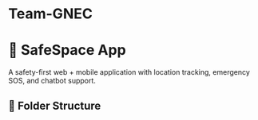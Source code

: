 # Team-GNEC

# 🚨 SafeSpace App

A safety-first web + mobile application with location tracking, emergency SOS, and chatbot support.

## 📁 Folder Structure


